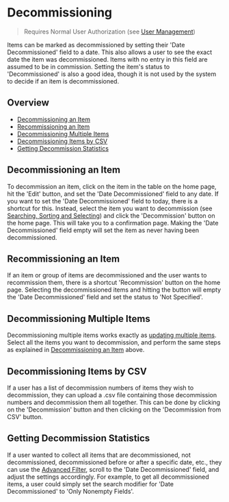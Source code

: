 # Decommissioning
> Requires Normal User Authorization (see [User Management](user%20management.md))

Items can be marked as decommissioned by setting their 'Date Decommissioned' field to a date. This also allows a user to see the exact date the item was decommissioned. Items with no entry in this field are assumed to be in commission. Setting the item's status to 'Decommissioned' is also a good idea, though it is not used by the system to decide if an item is decommissioned.

## Overview

* [Decommissioning an Item](#decc)
* [Recommissioning an Item](#recomm)
* [Decommissioning Multiple Items](#deccMult)
* [Decommissioning Items by CSV](#csv)
* [Getting Decommission Statistics](#stats)

## Decommissioning an Item <a name='decc'></a>

To decommission an item, click on the item in the table on the home page, hit the 'Edit' button, and set the 'Date Decommissioned' field to any date. If you want to set the 'Date Decommissioned' field to today, there is a shortcut for this. Instead, select the item you want to decommission (see [Searching, Sorting and Selecting](searching,%20sorting%20and%20selecting.md)) and click the 'Decommission' button on the home page. This will take you to a confirmation page. Making the 'Date Decommissioned' field empty will set the item as never having been decommissioned.

## Recommissioning an Item <a name='recomm'></a>

If an item or group of items are decommissioned and the user wants to recommission them, there is a shortcut 'Recommission' button on the home page. Selecting the decommissioned items and hitting the button will empty the 'Date Decommissioned' field and set the status to 'Not Specified'.

## Decommissioning Multiple Items <a name='deccMult'></a>

Decommissioning multiple items works exactly as [updating multiple items](creating%20and%20updating%20items.md). Select all the items you want to decommission, and perform the same steps as explained in [Decommissioning an Item](#decc) above.

## Decommissioning Items by CSV <a name='csv'></a>

If a user has a list of decommission numbers of items they wish to decommission, they can upload a .csv file containing those decommission numbers and decommission them all together. This can be done by clicking on the 'Decommission' button and then clicking on the 'Decommission from CSV' button.

## Getting Decommission Statistics <a name='stats'></a>

If a user wanted to collect all items that are decommissioned, not decommissioned, decommissioned before or after a specific date, etc., they can use the [Advanced Filter](filtering.md), scroll to the 'Date Decommissioned' field, and adjust the settings accordingly. For example, to get all decommissioned items, a user could simply set the search modifier for 'Date Decommissioned' to 'Only Nonempty Fields'.
